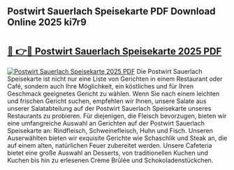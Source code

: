 ## Postwirt Sauerlach Speisekarte PDF Download Online 2025 ki7r9

# <h2><a href="http://gcc24v0.nevu.top/?p=Postwirt+Sauerlach+Speisekarte">🔗 👉🔴 Postwirt Sauerlach Speisekarte 2025 PDF</a></h2>

[![Postwirt Sauerlach Speisekarte 2025 PDF](https://i.imgur.com/dBaPXMq.png)](http://gcc24v0.nevu.top/?p=Postwirt+Sauerlach+Speisekarte)
Die Postwirt Sauerlach Speisekarte ist nicht nur eine Liste von Gerichten in einem Restaurant oder Café, sondern auch Ihre Möglichkeit, ein köstliches und für Ihren Geschmack geeignetes Gericht zu wählen. Wenn Sie nach einem leichten und frischen Gericht suchen, empfehlen wir Ihnen, unsere Salate aus unserer Salatabteilung auf der Postwirt Sauerlach Speisekarte unseres Restaurants zu probieren. Für diejenigen, die Fleisch bevorzugen, bieten wir eine umfangreiche Auswahl an Gerichten auf der Postwirt Sauerlach Speisekarte an: Rindfleisch, Schweinefleisch, Huhn und Fisch. Unseren Auserwählten bieten wir exquisite Gerichte wie Schaschlik und Steak an, die auf einem alten, natürlichen Feuer zubereitet werden. Unsere Cafeteria bietet eine große Auswahl an Desserts, von traditionellen Kuchen und Kuchen bis hin zu erlesenen Crème Brûlée und Schokoladenstückchen.
